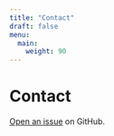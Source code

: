 ```yaml
---
title: "Contact"
draft: false
menu:
  main:
    weight: 90
---
```


# Contact

[Open an issue](https://github.com/lukashchu/hugo-mock-landing-page/issues/new) on GitHub.
